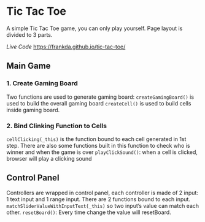 # Tic Tac Toe
A simple Tic Tac Toe game, you can only play yourself. Page layout is divided to 3 parts.

*Live Code*
https://frankda.github.io/tic-tac-toe/

## Main Game
### 1. Create Gaming Board
Two functions are used to generate gaming board:
`createGamingBoard()` is used to build the overall gaming board
`createCell()` is used to build cells inside gaming board.

### 2. Bind Clinking Function to Cells
`cellClicking(_this)` is the function bound to each cell generated in 1st step. There are also some functions built in this function to check who is winner and when the game is over
`playClickSound()`: when a cell is clicked, browser will play a clicking sound

## Control Panel
Controllers are wrapped in control panel, each controller is made of 2 input: 1 text input and 1 range input. There are 2 functions bound to each input.
`matchSliderValueWithInputText(_this)` so two input’s value can match each other.
`resetBoard()`: Every time change the value will resetBoard. 

